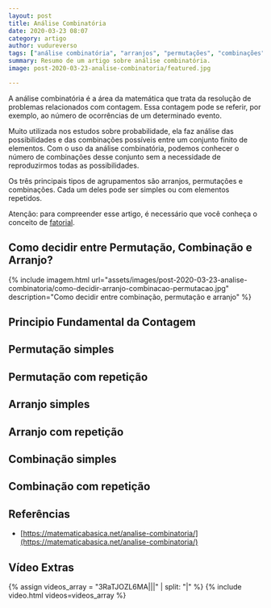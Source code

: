 ```yaml
---
layout: post
title: Análise Combinatória
date: 2020-03-23 08:07
category: artigo
author: vudureverso
tags: ["análise combinatória", "arranjos", "permutações", "combinações", "fatorial"]
summary: Resumo de um artigo sobre análise combinatória. 
image: post-2020-03-23-analise-combinatoria/featured.jpg

---
```


A análise combinatória é a área da matemática que trata da resolução de problemas relacionados com contagem. Essa contagem pode se referir, por exemplo, ao número de ocorrências de um determinado evento.

<!--more-->

Muito utilizada nos estudos sobre probabilidade, ela faz análise das possibilidades e das combinações possíveis entre um conjunto finito de elementos. Com o uso da análise combinatória, podemos conhecer o número de combinações desse conjunto sem a necessidade de reproduzirmos todas as possibilidades.

Os três principais tipos de agrupamentos são arranjos, permutações e combinações. Cada um deles pode ser simples ou com elementos repetidos.

Atenção: para compreender esse artigo, é necessário que você conheça o conceito de [fatorial](https://pt.wikipedia.org/wiki/Fatorial).

## Como decidir entre Permutação, Combinação e Arranjo?

{% include imagem.html url="assets/images/post-2020-03-23-analise-combinatoria/como-decidir-arranjo-combinacao-permutacao.jpg" description="Como decidir entre combinação, permutação e arranjo" %}

## Principio Fundamental da Contagem

## Permutação simples

## Permutação com repetição

## Arranjo simples

## Arranjo com repetição

## Combinação simples

## Combinação com repetição

## Referências

* [https://matematicabasica.net/analise-combinatoria/](https://matematicabasica.net/analise-combinatoria/)

## Vídeo Extras

{% assign videos_array = "3RaTJOZL6MA|||" | split: "|" %}
{% include video.html videos=videos_array %}
